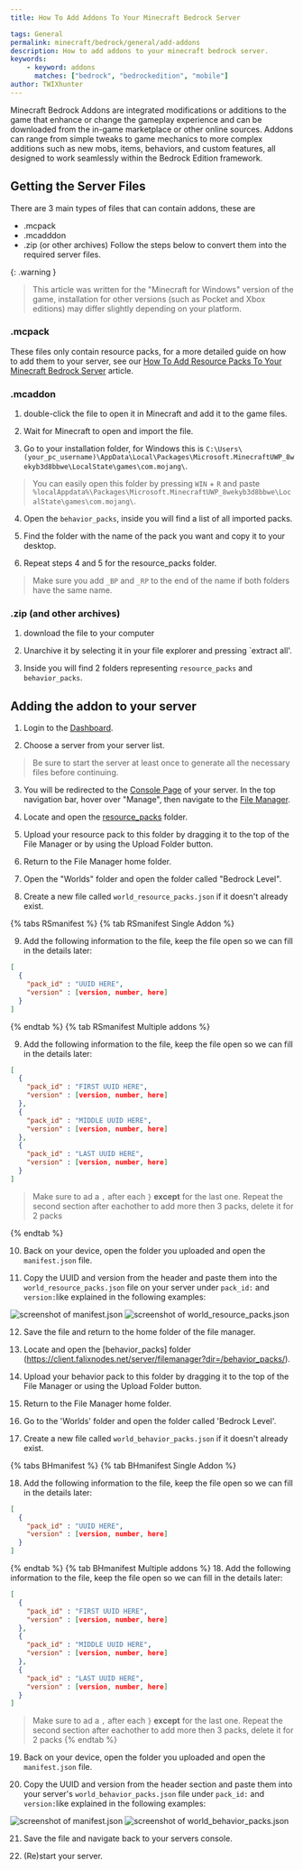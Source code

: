```yaml
---
title: How To Add Addons To Your Minecraft Bedrock Server

tags: General
permalink: minecraft/bedrock/general/add-addons
description: How to add addons to your minecraft bedrock server.
keywords:
    - keyword: addons
      matches: ["bedrock", "bedrockedition", "mobile"]
author: TWIXhunter
---
```


Minecraft Bedrock Addons are integrated modifications or additions to the game that enhance or change the gameplay experience and can be downloaded from the in-game marketplace or other online sources. Addons can range from simple tweaks to game mechanics to more complex additions such as new mobs, items, behaviors, and custom features, all designed to work seamlessly within the Bedrock Edition framework.



## Getting the Server Files
There are 3 main types of files that can contain addons, these are
 - .mcpack
 - .mcadddon
 - .zip (or other archives)
Follow the steps below to convert them into the required server files.

{: .warning }
> This article was written for the "Minecraft for Windows" version of the game, installation for other versions (such as Pocket and Xbox editions) may differ slightly depending on your platform.

### .mcpack
These files only contain resource packs, for a more detailed guide on how to add them to your server, see our [How To Add Resource Packs To Your Minecraft Bedrock Server](https://kb.falixnodes.net/minecraft/bedrock/configuration/resource-pack) article.

### .mcaddon

1. double-click the file to open it in Minecraft and add it to the game files.

2. Wait for Minecraft to open and import the file.

3. Go to your installation folder, for Windows this is `C:\Users\(your_pc_username)\AppData\Local\Packages\Microsoft.MinecraftUWP_8wekyb3d8bbwe\LocalState\games\com.mojang\`.

> You can easily open this folder by pressing `WIN` + `R` and paste `%localAppdata%\Packages\Microsoft.MinecraftUWP_8wekyb3d8bbwe\LocalState\games\com.mojang\`.

4. Open the `behavior_packs`, inside you will find a list of all imported packs.

5. Find the folder with the name of the pack you want and copy it to your desktop.

6. Repeat steps 4 and 5 for the resource_packs folder.
> Make sure you add `_BP` and `_RP` to the end of the name if both folders have the same name.


### .zip (and other archives)

1. download the file to your computer

2. Unarchive it by selecting it in your file explorer and pressing `extract all'.

3. Inside you will find 2 folders representing `resource_packs` and `behavior_packs`.


## Adding the addon to your server

1. Login to the [Dashboard](https://client.falixnodes.net/).

2. Choose a server from your server list.
> Be sure to start the server at least once to generate all the necessary files before continuing.

3. You will be redirected to the [Console Page](https://client.falixnodes.net/server/console) of your server. In the top navigation bar, hover over "Manage", then navigate to the [File Manager](https://client.falixnodes.net/server/filemanager).

4. Locate and open the [resource_packs](https://client.falixnodes.net/server/filemanager?dir=/resource_packs/) folder.

5. Upload your resource pack to this folder by dragging it to the top of the File Manager or by using the Upload Folder button.

6. Return to the File Manager home folder.

7. Open the "Worlds" folder and open the folder called "Bedrock Level".

8. Create a new file called `world_resource_packs.json` if it doesn't already exist.

{% tabs RSmanifest %}
{% tab RSmanifest Single Addon %}

9. Add the following information to the file, keep the file open so we can fill in the details later:
```json
[
  {
    "pack_id" : "UUID HERE",
    "version" : [version, number, here]
  }
]
```

{% endtab %}
{% tab RSmanifest Multiple addons %}


9. Add the following information to the file, keep the file open so we can fill in the details later:
```json
[
  {
    "pack_id" : "FIRST UUID HERE",
    "version" : [version, number, here]
  },
  {
    "pack_id" : "MIDDLE UUID HERE",
    "version" : [version, number, here]
  },
  {
    "pack_id" : "LAST UUID HERE",
    "version" : [version, number, here]
  }
]
```
> Make sure to ad a `,` after each `}` **except** for the last one.
> Repeat the second section after eachother to add more then 3 packs, delete it for 2 packs

{% endtab %}


10. Back on your device, open the folder you uploaded and open the `manifest.json` file.

11. Copy the UUID and version from the header and paste them into the `world_resource_packs.json` file on your server under `pack_id:` and `version:`like explained in the following examples:

![screenshot of manifest.json](content/assets/images/posts/add-adons/behavior-resource_packs_manifest.png)
![screenshot of world_resource_packs.json](content/assets/images/posts/add-adons/world_behavior-resource_packs.png)

12. Save the file and return to the home folder of the file manager.

13. Locate and open the [behavior_packs] folder (https://client.falixnodes.net/server/filemanager?dir=/behavior_packs/).

14. Upload your behavior pack to this folder by dragging it to the top of the File Manager or using the Upload Folder button.

15. Return to the File Manager home folder.

16. Go to the 'Worlds' folder and open the folder called 'Bedrock Level'.

17. Create a new file called `world_behavior_packs.json` if it doesn't already exist.

{% tabs BHmanifest %}
{% tab BHmanifest Single Addon %}

18. Add the following information to the file, keep the file open so we can fill in the details later:
```json
[
  {
    "pack_id" : "UUID HERE",
    "version" : [version, number, here]
  }
]
```

{% endtab %}
{% tab BHmanifest Multiple addons %}
18. Add the following information to the file, keep the file open so we can fill in the details later:
```json
[
  {
    "pack_id" : "FIRST UUID HERE",
    "version" : [version, number, here]
  },
  {
    "pack_id" : "MIDDLE UUID HERE",
    "version" : [version, number, here]
  },
  {
    "pack_id" : "LAST UUID HERE",
    "version" : [version, number, here]
  }
]
```
> Make sure to ad a `,` after each `}` **except** for the last one.
> Repeat the second section after eachother to add more then 3 packs, delete it for 2 packs
{% endtab %}

19. Back on your device, open the folder you uploaded and open the `manifest.json` file.

20. Copy the UUID and version from the header section and paste them into your server's `world_behavior_packs.json` file under `pack_id:` and `version:`like explained in the following examples:

![screenshot of manifest.json](content/assets/images/posts/add-adons/behavior-resource_packs_manifest.png)
![screenshot of world_behavior_packs.json](content/assets/images/posts/add-adons/world_behavior-resource_packs.png)

21. Save the file and navigate back to your servers console.

22. (Re)start your server.